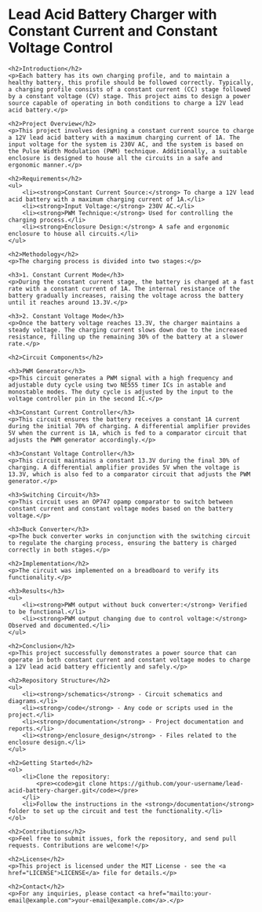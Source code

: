 <!DOCTYPE html>
<html lang="en">
<head>
    <meta charset="UTF-8">
    <meta name="viewport" content="width=device-width, initial-scale=1.0">
    <title>Lead Acid Battery Charger with Constant Current and Constant Voltage Control</title>
</head>
<body>
    <h1>Lead Acid Battery Charger with Constant Current and Constant Voltage Control</h1>

    <h2>Introduction</h2>
    <p>Each battery has its own charging profile, and to maintain a healthy battery, this profile should be followed correctly. Typically, a charging profile consists of a constant current (CC) stage followed by a constant voltage (CV) stage. This project aims to design a power source capable of operating in both conditions to charge a 12V lead acid battery.</p>

    <h2>Project Overview</h2>
    <p>This project involves designing a constant current source to charge a 12V lead acid battery with a maximum charging current of 1A. The input voltage for the system is 230V AC, and the system is based on the Pulse Width Modulation (PWM) technique. Additionally, a suitable enclosure is designed to house all the circuits in a safe and ergonomic manner.</p>

    <h2>Requirements</h2>
    <ul>
        <li><strong>Constant Current Source:</strong> To charge a 12V lead acid battery with a maximum charging current of 1A.</li>
        <li><strong>Input Voltage:</strong> 230V AC.</li>
        <li><strong>PWM Technique:</strong> Used for controlling the charging process.</li>
        <li><strong>Enclosure Design:</strong> A safe and ergonomic enclosure to house all circuits.</li>
    </ul>

    <h2>Methodology</h2>
    <p>The charging process is divided into two stages:</p>

    <h3>1. Constant Current Mode</h3>
    <p>During the constant current stage, the battery is charged at a fast rate with a constant current of 1A. The internal resistance of the battery gradually increases, raising the voltage across the battery until it reaches around 13.3V.</p>

    <h3>2. Constant Voltage Mode</h3>
    <p>Once the battery voltage reaches 13.3V, the charger maintains a steady voltage. The charging current slows down due to the increased resistance, filling up the remaining 30% of the battery at a slower rate.</p>

    <h2>Circuit Components</h2>

    <h3>PWM Generator</h3>
    <p>This circuit generates a PWM signal with a high frequency and adjustable duty cycle using two NE555 timer ICs in astable and monostable modes. The duty cycle is adjusted by the input to the voltage controller pin in the second IC.</p>

    <h3>Constant Current Controller</h3>
    <p>This circuit ensures the battery receives a constant 1A current during the initial 70% of charging. A differential amplifier provides 5V when the current is 1A, which is fed to a comparator circuit that adjusts the PWM generator accordingly.</p>

    <h3>Constant Voltage Controller</h3>
    <p>This circuit maintains a constant 13.3V during the final 30% of charging. A differential amplifier provides 5V when the voltage is 13.3V, which is also fed to a comparator circuit that adjusts the PWM generator.</p>

    <h3>Switching Circuit</h3>
    <p>This circuit uses an OP747 opamp comparator to switch between constant current and constant voltage modes based on the battery voltage.</p>

    <h3>Buck Converter</h3>
    <p>The buck converter works in conjunction with the switching circuit to regulate the charging process, ensuring the battery is charged correctly in both stages.</p>

    <h2>Implementation</h2>
    <p>The circuit was implemented on a breadboard to verify its functionality.</p>

    <h3>Results</h3>
    <ul>
        <li><strong>PWM output without buck converter:</strong> Verified to be functional.</li>
        <li><strong>PWM output changing due to control voltage:</strong> Observed and documented.</li>
    </ul>

    <h2>Conclusion</h2>
    <p>This project successfully demonstrates a power source that can operate in both constant current and constant voltage modes to charge a 12V lead acid battery efficiently and safely.</p>

    <h2>Repository Structure</h2>
    <ul>
        <li><strong>/schematics</strong> - Circuit schematics and diagrams.</li>
        <li><strong>/code</strong> - Any code or scripts used in the project.</li>
        <li><strong>/documentation</strong> - Project documentation and reports.</li>
        <li><strong>/enclosure_design</strong> - Files related to the enclosure design.</li>
    </ul>

    <h2>Getting Started</h2>
    <ol>
        <li>Clone the repository:
            <pre><code>git clone https://github.com/your-username/lead-acid-battery-charger.git</code></pre>
        </li>
        <li>Follow the instructions in the <strong>/documentation</strong> folder to set up the circuit and test the functionality.</li>
    </ol>

    <h2>Contributions</h2>
    <p>Feel free to submit issues, fork the repository, and send pull requests. Contributions are welcome!</p>

    <h2>License</h2>
    <p>This project is licensed under the MIT License - see the <a href="LICENSE">LICENSE</a> file for details.</p>

    <h2>Contact</h2>
    <p>For any inquiries, please contact <a href="mailto:your-email@example.com">your-email@example.com</a>.</p>
</body>
</html>
